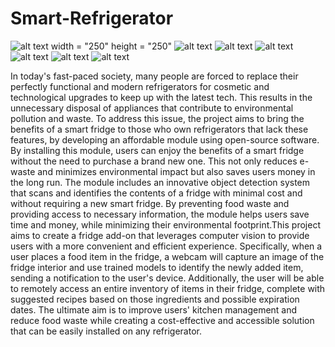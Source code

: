 # Smart-Refrigerator

![alt text](1.png) width = "250" height = "250" ![alt text](2.png)
![alt text](3.png)
![alt text](4.png)
![alt text](5.png)
![alt text](6.png)
![alt text](7.png)

In today's fast-paced society, many people are forced to replace their perfectly functional and modern refrigerators for cosmetic and technological upgrades to keep up with the latest tech. This results in the unnecessary disposal of appliances that contribute to environmental pollution and waste. To address this issue, the project aims to bring the benefits of a smart fridge to those who own refrigerators that lack these features, by developing an affordable module using open-source software. By installing this module, users can enjoy the benefits of a smart fridge without the need to purchase a brand new one. This not only reduces e-waste and minimizes environmental impact but also saves users money in the long run. The module includes an innovative object detection system that scans and identifies the contents of a fridge with minimal cost and without requiring a new smart fridge. By preventing food waste and providing access to necessary information, the module helps users save time and money, while minimizing their environmental footprint.This project aims to create a fridge add-on that leverages computer vision to provide users with a more convenient and efficient experience. Specifically, when a user places a food item in the fridge, a webcam will capture an image of the fridge interior and use trained models to identify the newly added item, sending a notification to the user's device. Additionally, the user will be able to remotely access an entire inventory of items in their fridge, complete with suggested recipes based on those ingredients and possible expiration dates. The ultimate aim is to improve users' kitchen management and reduce food waste while creating a cost-effective and accessible solution that can be easily installed on any refrigerator.
